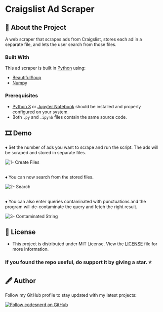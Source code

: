 # Craigslist Ad Scraper

## 🧾 About the Project
A web scraper that scrapes ads from Craigslist, stores each ad in a separate file, and lets the user search from those files.

### Built With

This ad scraper is built in [Python](https://www.python.org/doc/) using:
* [BeautifulSoup](https://www.crummy.com/software/BeautifulSoup/bs4/doc/)
* [Numpy](https://numpy.org/doc/stable/)

### Prerequisites
* [Python 3](https://www.python.org/downloads/) or [Jupyter Notebook](https://jupyter.org/install) should be installed and properly configured on your system.
* Both `.py` and `.ipynb` files contain the same source code.

## 🎞 Demo
♦ Set the number of ads you want to scrape and run the script. The ads will be scraped and stored in separate files.

![1- Create Files](https://user-images.githubusercontent.com/70039999/117896228-8db48f00-b2d9-11eb-924e-b58fddbe9e06.gif)

\
♦ You can now search from the stored files.

![2- Search](https://user-images.githubusercontent.com/70039999/118020530-9b1e5780-b373-11eb-8be5-b7d50db128bf.gif)

\
♦ You can also enter queries contaminated with punctuations and the program will de-contaminate the query and fetch the right result.

![3- Contaminated String](https://user-images.githubusercontent.com/70039999/118021879-277d4a00-b375-11eb-8fd8-dcefeb2afca0.gif)

## 🔑 License
- This project is distributed under MIT License. View the [LICENSE](LICENSE) file for more information.

### If you found the repo useful, do support it by giving a star. ⭐

## 🖋 Author
Follow my GitHub profile to stay updated with my latest projects:

[![Follow codesnerd on GitHub](https://img.shields.io/badge/Connect-codesnerd-blue.svg?logo=Github&longCache=true&style=social&label=Follow)](https://github.com/codesnerd)


